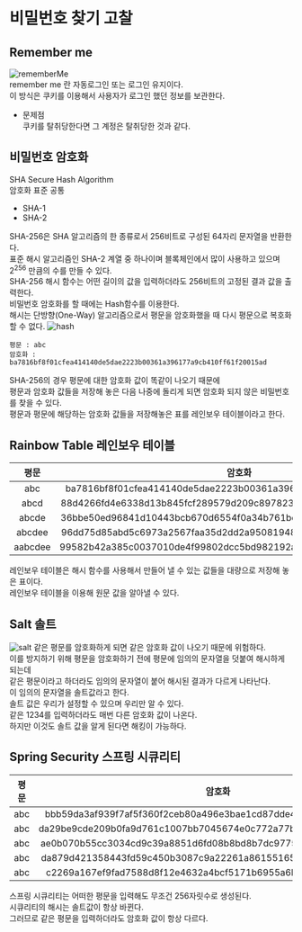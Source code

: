 # 비밀번호 찾기 고찰

## Remember me
![rememberMe](https://user-images.githubusercontent.com/39661858/112591822-4d43a380-8e48-11eb-85f7-d344fd0c65c4.png)  
remember me 란 자동로그인 또는 로그인 유지이다.  
이 방식은 쿠키를 이용해서 사용자가 로그인 했던 정보를 보관한다.  
- 문제점  
쿠키를 탈취당한다면 그 계정은 탈취당한 것과 같다.  

## 비밀번호 암호화
SHA Secure Hash Algorithm  
암호화 표준 공통
- SHA-1  
- SHA-2  

SHA-256은 SHA 알고리즘의 한 종류로서 256비트로 구성된 64자리 문자열을 반환한다.  
표준 해시 알고리즘인 SHA-2 계열 중 하나이며 블록체인에서 많이 사용하고 있으며 2<sup>256</sup> 만큼의 수를 만들 수 있다.  
SHA-256 해시 함수는 어떤 길이의 값을 입력하더라도 256비트의 고정된 결과 값을 출력한다.  
비밀번호 암호화를 할 때에는 Hash함수를 이용한다.  
해시는 단방향(One-Way) 알고리즘으로서 평문을 암호화했을 때 다시 평문으로 복호화할 수 없다. 
![hash](https://user-images.githubusercontent.com/39661858/112796122-7bbdba80-90a4-11eb-9434-4965629a28da.png)
```
평문 : abc
암호화 : ba7816bf8f01cfea414140de5dae2223b00361a396177a9cb410ff61f20015ad
```
SHA-256의 경우 평문에 대한 암호화 값이 똑같이 나오기 때문에  
평문과 암호화 값들을 저장해 놓은 다음 나중에 돌리게 되면 암호화 되지 않은 비밀번호를 찾을 수 있다.  
평문과 평문에 해당하는 암호화 값들을 저장해놓은 표를 레인보우 테이블이라고 한다.  

## Rainbow Table 레인보우 테이블 

|**평문**|**암호화**|
|:---:|:---:|
|abc|ba7816bf8f01cfea414140de5dae2223b00361a396177a9cb410ff61f20015ad|
|abcd|88d4266fd4e6338d13b845fcf289579d209c897823b9217da3e161936f031589|
|abcde|36bbe50ed96841d10443bcb670d6554f0a34b761be67ec9c4a8ad2c0c44ca42c|
|abcdee|96dd75d85abd5c6973a2567faa35d2dd2a9508194891381f974a7af020d25b80|
|aabcdee|99582b42a385c0037010de4f99802dcc5bd982192ac31be8f0803333bd40e55d|

레인보우 테이블은 해시 함수를 사용해서 만들어 낼 수 있는 값들을 대량으로 저장해 놓은 표이다.  
레인보우 테이블을 이용해 원문 값을 알아낼 수 있다.  

## Salt 솔트
![salt](https://user-images.githubusercontent.com/39661858/112796901-96dcfa00-90a5-11eb-881d-475c9c2e7cfe.png)
같은 평문를 암호화하게 되면 같은 암호화 값이 나오기 때문에 위험하다.  
이를 방지하기 위해 평문을 암호화하기 전에 평문에 임의의 문자열을 덧붙여 해시하게 되는데  
같은 평문이라고 하더라도 임의의 문자열이 붙어 해시된 결과가 다르게 나타난다.  
이 임의의 문자열을 솔트값라고 한다.  
솔트 값은 우리가 설정할 수 있으며 우리만 알 수 있다.  
같은 1234를 입력하더라도 매번 다른 암호화 값이 나온다.  
하지만 이것도 솔트 값을 알게 된다면 해킹이 가능하다.  

## Spring Security 스프링 시큐리티

|**평문**|**암호화**|
|:---:|:---:|
|abc|bbb59da3af939f7af5f360f2ceb80a496e3bae1cd87dde426db0ae40677e1c2c|
|abc|da29be9cde209b0fa9d761c1007bb7045674e0c772a77b17d7a1c1979844ba62|
|abc|ae0b070b55cc3034cd9c39a8851d6fd08b8bd8b7dc97751ad3cf7dc5c4c43326|
|abc|da879d421358443fd59c450b3087c9a22261a861551657d97df5df3f856aebdc|
|abc|c2269a167ef9fad7588d8f12e4632a4bcf5171b6955a6b1f94bb4fbef2019f03|

스프링 시큐리티는 어떠한 평문을 입력해도 무조건 256자릿수로 생성된다.  
시큐리티의 해시는 솔트값이 항상 바뀐다.  
그러므로 같은 평문을 입력하더라도 암호화 값이 항상 다르다.  